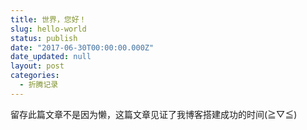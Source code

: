 ```yaml
---
title: 世界，您好！
slug: hello-world
status: publish
date: "2017-06-30T00:00:00.000Z"
date_updated: null
layout: post
categories:
  - 折腾记录
---
```


留存此篇文章不是因为懒，这篇文章见证了我博客搭建成功的时间(≧▽≦)
